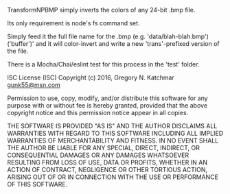 TransformNPBMP simply inverts the colors of any 24-bit .bmp file.
	
Its only requirement is node's fs command set.

Simply feed it the full file name for the .bmp (e.g. 'data/blah-blah.bmp') ('buffer')' and it will color-invert
and write a new 'trans'-prefixed version of the file.

There is a Mocha/Chai/eslint test for this process in the 'test' folder.

ISC License (ISC)
Copyright (c) 2016, Gregory N. Katchmar <gunk55@msn.com>

Permission to use, copy, modify, and/or distribute this software for any purpose with or without fee is hereby granted, provided that the above copyright notice and this permission notice appear in all copies.

THE SOFTWARE IS PROVIDED "AS IS" AND THE AUTHOR DISCLAIMS ALL WARRANTIES WITH REGARD TO THIS SOFTWARE INCLUDING ALL IMPLIED WARRANTIES OF MERCHANTABILITY AND FITNESS. IN NO EVENT SHALL THE AUTHOR BE LIABLE FOR ANY SPECIAL, DIRECT, INDIRECT, OR CONSEQUENTIAL DAMAGES OR ANY DAMAGES WHATSOEVER RESULTING FROM LOSS OF USE, DATA OR PROFITS, WHETHER IN AN ACTION OF CONTRACT, NEGLIGENCE OR OTHER TORTIOUS ACTION, ARISING OUT OF OR IN CONNECTION WITH THE USE OR PERFORMANCE OF THIS SOFTWARE.




